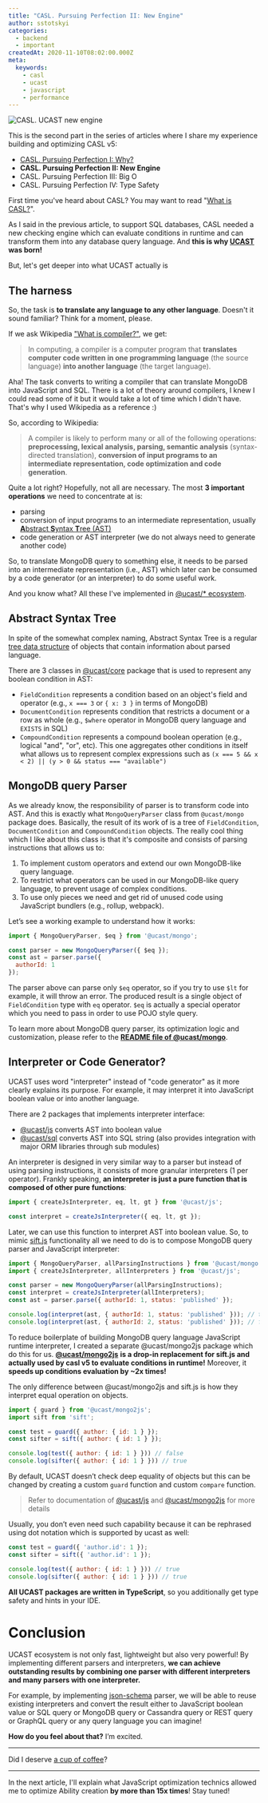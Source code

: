 ```yaml
---
title: "CASL. Pursuing Perfection II: New Engine"
author: sstotskyi
categories:
  - backend
  - important
createdAt: 2020-11-10T08:02:00.000Z
meta:
  keywords:
    - casl
    - ucast
    - javascript
    - performance
---
```


![CASL. UCAST new engine](./casl-v5-engine.png)

This is the second part in the series of articles where I share my experience building and optimizing CASL v5:

<summary-cut/>

* [CASL. Pursuing Perfection I: Why?](../2020-10-20_casl-pursuing-perfection-why)
* **CASL. Pursuing Perfection II: New Engine**
* CASL. Pursuing Perfection III: Big O
* CASL. Pursuing Perfection IV: Type Safety

First time you've heard about CASL? You may want to read "[What is CASL?](https://casl.js.org/v4/en/guide/intro)".

As I said in the previous article, to support SQL databases, CASL needed a new checking engine which can evaluate conditions in runtime and can transform them into any database query language. And **this is why [UCAST](https://github.com/stalniy/ucast) was born!**

But, let's get deeper into what UCAST actually is

## The harness

So, the task is **to translate any language to any other language**. Doesn't it sound familiar? Think for a moment, please.

If we ask Wikipedia ["What is compiler?"](https://en.wikipedia.org/wiki/Compiler), we get:

> In computing, a compiler is a computer program that **translates computer code written in one programming language** (the source language) **into another language** (the target language).

Aha! The task converts  to writing a compiler that can translate MongoDB into JavaScript and SQL. There is a lot of theory around compilers, I knew I could read some of it but it would take a lot of time which I didn't have. That's why I used Wikipedia as a reference :)

So, according to Wikipedia:

> A compiler is likely to perform many or all of the following operations: **preprocessing, lexical analysis, parsing, semantic analysis** (syntax-directed translation), **conversion of input programs to an intermediate representation, code optimization and code generation**.

Quite a lot right? Hopefully, not all are necessary. The most **3 important operations** we need to concentrate at is:

* parsing
* conversion of input programs to an intermediate representation, usually [**A**bstract **S**yntax **T**ree (AST)](https://en.wikipedia.org/wiki/Abstract_syntax_tree)
* code generation or AST interpreter (we do not always need to generate another code)

So, to translate MongoDB query to something else, it needs to be parsed into an intermediate representation (i.e., AST) which later can be consumed by a code generator (or an interpreter) to do some useful work.

And you know what? All these I've implemented in [@ucast/* ecosystem](https://github.com/stalniy/ucast#ecosystem).

## Abstract Syntax Tree

In spite of the somewhat complex naming, Abstract Syntax Tree is a regular [tree data structure](https://en.wikipedia.org/wiki/Tree_(data_structure)) of objects that contain information about parsed language.

There are 3 classes in [@ucast/core](https://github.com/stalniy/ucast/tree/master/packages/core) package that is used to represent any boolean condition in AST:

* `FieldCondition` represents a condition based on an object's field and operator (e.g., `x === 3` or `{ x: 3 }` in terms of MongoDB)
* `DocumentCondition` represents condition that restricts a document or a row as whole (e.g., `$where` operator in MongoDB query language and `EXISTS` in SQL)
* `CompoundCondition` represents a compound boolean operation (e.g., logical "and", "or", etc). This one aggregates other conditions in itself what allows us to represent complex expressions such as
`(x === 5 && x < 2) || (y > 0 && status === "available")`

## MongoDB query Parser

As we already know, the responsibility of parser is to transform code into AST. And this is exactly what `MongoQueryParser` class from `@ucast/mongo` package does. Basically, the result of its work of is a tree of `FieldCondition`, `DocumentCondition` and `CompoundCondition` objects. The really cool thing which I like about this class is that it's composite and consists of parsing instructions that allows us to:

1. To implement custom operators and extend our own MongoDB-like query language.
2. To restrict what operators can be used in our MongoDB-like query language, to prevent usage of complex conditions.
3. To use only pieces we need and get rid of unused code using JavaScript bundlers (e.g., rollup, webpack).

Let’s see a working example to understand how it works:

```js
import { MongoQueryParser, $eq } from '@ucast/mongo';

const parser = new MongoQueryParser({ $eq });
const ast = parser.parse({
  authorId: 1
});
```

The parser above can parse only `$eq` operator, so if you try to use `$lt` for example, it will throw an error. The produced result is a single object of `FieldCondition` type with `eq` operator. `$eq` is actually a special operator which you need to pass in order to use POJO style query.

To learn more about MongoDB query parser, its optimization logic and customization, please refer to the [**README file of @ucast/mongo**](https://github.com/stalniy/ucast/tree/master/packages/mongo#getting-started).

## Interpreter or Code Generator?

UCAST uses word "interpreter" instead of "code generator" as it more clearly explains its purpose. For example, it may interpret it into JavaScript boolean value or into another language.

There are 2 packages that implements interpreter interface:

* [@ucast/js](https://github.com/stalniy/ucast/blob/master/packages/js) converts AST into boolean value
* [@ucast/sql](https://github.com/stalniy/ucast/blob/master/packages/sql) converts AST into SQL string (also provides integration with major ORM libraries through sub modules)

An interpreter is designed in very similar way to a parser but instead of using parsing instructions, it consists of more granular interpreters (1 per operator). Frankly speaking, **an interpreter is just a pure function that is composed of other pure functions**:

```js
import { createJsInterpreter, eq, lt, gt } from '@ucast/js';

const interpret = createJsInterpreter({ eq, lt, gt });
```

Later, we can use this function to interpret AST into boolean value. So, to mimic [sift.js](https://github.com/crcn/sift.js) functionality all we need to do is to compose MongoDB query parser and JavaScript interpreter:

```js
import { MongoQueryParser, allParsingInstructions } from '@ucast/mongo';
import { createJsInterpreter, allInterpreters } from '@ucast/js';

const parser = new MongoQueryParser(allParsingInstructions);
const interpret = createJsInterpreter(allInterpreters);
const ast = parser.parse({ authorId: 1, status: 'published' });

console.log(interpret(ast, { authorId: 1, status: 'published' })); // true
console.log(interpret(ast, { authorId: 2, status: 'published' })); // false
```

To reduce boilerplate of building MongoDB query language JavaScript runtime interpreter, I created a separate @ucast/mongo2js package which do this for us. [**@ucast/mongo2js**](https://github.com/stalniy/ucast/tree/master/packages/mongo2js) **is a drop-in replacement for sift.js and actually used by casl v5 to evaluate conditions in runtime!** Moreover, it **speeds up conditions evaluation by ~2x times!**

The only difference between @ucast/mongo2js and sift.js is how they interpret equal operation on objects.

```js
import { guard } from '@ucast/mongo2js';
import sift from 'sift';

const test = guard({ author: { id: 1 } });
const sifter = sift({ author: { id: 1 } });

console.log(test({ author: { id: 1 } })) // false
console.log(sifter({ author: { id: 1 } })) // true
```

By default, UCAST doesn’t check deep equality of objects but this can be changed by creating a custom `guard` function and custom `compare` function.

> Refer to documentation of [@ucast/js](https://github.com/stalniy/ucast/tree/master/packages/js) and [@ucast/mongo2js](https://github.com/stalniy/ucast/tree/master/packages/mongo2js) for more details

Usually, you don’t even need such capability because it can be rephrased using dot notation which is supported by ucast as well:

```js
const test = guard({ 'author.id': 1 });
const sifter = sift({ 'author.id': 1 });

console.log(test({ author: { id: 1 } })) // true
console.log(sifter({ author: { id: 1 } })) // true
```

**All UCAST packages are written in TypeScript**, so you additionally get type safety and hints in your IDE.

# Conclusion

UCAST ecosystem is not only fast, lightweight but also very powerful! By implementing different parsers and interpreters, **we can achieve outstanding results by combining one parser with different interpreters and many parsers with one interpreter.**

For example, by implementing [json-schema](https://json-schema.org/) parser, we will be able to reuse existing interpreters and convert the result either to JavaScript boolean value or SQL query or MongoDB query or Cassandra query or REST query or GraphQL query or any query language you can imagine!

**How do you feel about that?** I’m excited.

---

Did I deserve [a cup of coffee](https://opencollective.com/casljs/contribute/barista-13740/checkout)?

---

In the next article, I'll explain what JavaScript optimization technics allowed me to optimize Ability creation **by more than 15x times**! Stay tuned!
